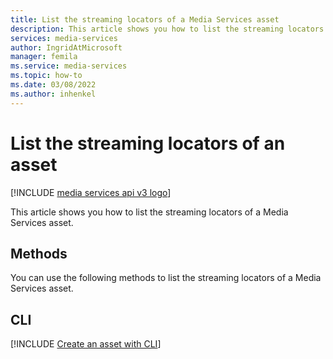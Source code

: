 ```yaml
---
title: List the streaming locators of a Media Services asset
description: This article shows you how to list the streaming locators of a Media Services asset.
services: media-services
author: IngridAtMicrosoft
manager: femila 
ms.service: media-services
ms.topic: how-to
ms.date: 03/08/2022
ms.author: inhenkel
---
```


# List the streaming locators of an asset

[!INCLUDE [media services api v3 logo](./includes/v3-hr.md)]

This article shows you how to list the streaming locators of a Media Services asset.

## Methods

You can use the following methods to list the streaming locators of a Media Services asset.

## CLI

[!INCLUDE [Create an asset with CLI](./includes/task-list-asset-streaming-locators-cli.md)]